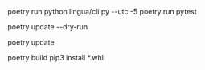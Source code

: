 poetry run python lingua/cli.py --utc -5
poetry run pytest

poetry update --dry-run

poetry update

poetry build
pip3 install *.whl
